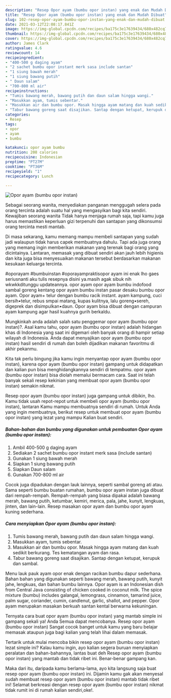 ```yaml
---
description: "Resep Opor ayam (bumbu opor instan) yang enak dan Mudah Dibuat"
title: "Resep Opor ayam (bumbu opor instan) yang enak dan Mudah Dibuat"
slug: 102-resep-opor-ayam-bumbu-opor-instan-yang-enak-dan-mudah-dibuat
date: 2021-03-12T22:08:17.841Z
image: https://img-global.cpcdn.com/recipes/ba175c3e17639434/680x482cq70/opor-ayam-bumbu-opor-instan-foto-resep-utama.jpg
thumbnail: https://img-global.cpcdn.com/recipes/ba175c3e17639434/680x482cq70/opor-ayam-bumbu-opor-instan-foto-resep-utama.jpg
cover: https://img-global.cpcdn.com/recipes/ba175c3e17639434/680x482cq70/opor-ayam-bumbu-opor-instan-foto-resep-utama.jpg
author: James Clark
ratingvalue: 4.6
reviewcount: 14
recipeingredient:
- "400-500 g daging ayam"
- "2 sachet bumbu opor instant merk sasa include santan"
- "1 siung bawah merah"
- "1 siung bawang putih"
- " Daun salam"
- "700-800 ml air"
recipeinstructions:
- "Tumis bawang merah, bawang putih dan daun salam hingga wangi."
- "Masukkan ayam, tumis sebentar."
- "Masukkan air dan bumbu opor. Masak hingga ayam matang dan kuah sedikit berkurang. Tes kematangan ayam dan rasa."
- "Tabur bawang goreng saat disajikan. Santap dengan ketupat, kerupuk dan sambal."
categories:
- Resep
tags:
- opor
- ayam
- bumbu

katakunci: opor ayam bumbu 
nutrition: 208 calories
recipecuisine: Indonesian
preptime: "PT27M"
cooktime: "PT36M"
recipeyield: "1"
recipecategory: Lunch

---
```



![Opor ayam (bumbu opor instan)](https://img-global.cpcdn.com/recipes/ba175c3e17639434/680x482cq70/opor-ayam-bumbu-opor-instan-foto-resep-utama.jpg)

Sebagai seorang wanita, menyediakan panganan menggugah selera pada orang tercinta adalah suatu hal yang mengasyikan bagi kita sendiri. Kewajiban seorang  wanita Tidak hanya menjaga rumah saja, tapi kamu juga harus memastikan keperluan gizi terpenuhi dan santapan yang dikonsumsi orang tercinta mesti mantab.

Di masa  sekarang, kamu memang mampu membeli santapan yang sudah jadi walaupun tidak harus capek membuatnya dahulu. Tapi ada juga orang yang memang ingin memberikan makanan yang terenak bagi orang yang dicintainya. Lantaran, memasak yang dibuat sendiri akan jauh lebih higienis dan kita juga bisa menyesuaikan makanan tersebut berdasarkan makanan kesukaan keluarga tercinta. 

#oporayam #bumbuinstan #oporayampraktisopor ayam ini enak lho gaes seriusnanti aku tulis resepnya disini ya.masih agak sibuk nih wkwkkditunggu updateannya. opor ayam opor ayam bumbu indofood sambal goreng kentang opor ayam bumbu instan pasar desaku bumbu opor ayam. Opor ayam+ telur dengan bumbu racik instant. ayam kampung, cuci bersih•telur, rebus smpai matang, kupas kulitnya, lalu goreng•sereh, digeprek dan disimpulkan•daun. Opor ayam bisa dibuat dengan campuran ayam kampung agar hasil kuahnya gurih berkaldu.

Mungkinkah anda adalah salah satu penggemar opor ayam (bumbu opor instan)?. Asal kamu tahu, opor ayam (bumbu opor instan) adalah hidangan khas di Indonesia yang saat ini digemari oleh banyak orang di hampir setiap wilayah di Indonesia. Anda dapat menyajikan opor ayam (bumbu opor instan) hasil sendiri di rumah dan boleh dijadikan makanan favoritmu di akhir pekanmu.

Kita tak perlu bingung jika kamu ingin menyantap opor ayam (bumbu opor instan), karena opor ayam (bumbu opor instan) gampang untuk didapatkan dan kalian pun bisa menghidangkannya sendiri di tempatmu. opor ayam (bumbu opor instan) bisa diolah memalui bermacam cara. Saat ini telah banyak sekali resep kekinian yang membuat opor ayam (bumbu opor instan) semakin nikmat.

Resep opor ayam (bumbu opor instan) juga gampang untuk dibikin, lho. Kamu tidak usah repot-repot untuk membeli opor ayam (bumbu opor instan), lantaran Kamu mampu membuatnya sendiri di rumah. Untuk Anda yang ingin membuatnya, berikut resep untuk membuat opor ayam (bumbu opor instan) yang lezat yang mampu Kalian buat sendiri.

<!--inarticleads1-->

##### Bahan-bahan dan bumbu yang digunakan untuk pembuatan Opor ayam (bumbu opor instan):

1. Ambil 400-500 g daging ayam
1. Sediakan 2 sachet bumbu opor instant merk sasa (include santan)
1. Gunakan 1 siung bawah merah
1. Siapkan 1 siung bawang putih
1. Siapkan  Daun salam
1. Gunakan 700-800 ml air


Cocok juga dipadukan dengan lauk lainnya, seperti sambal goreng ati atau. Sama seperti bumbu buatan rumahan, bumbu opor ayam instan juga dibuat dari rempah-rempah. Rempah-rempah yang biasa dipakai adalah bawang merah, bawang putih, ketumbar, kemiri, merica, pala, jahe, kunyit, lengkuas, jinten, dan lain-lain. Resep masakan opor ayam dan bumbu opor ayam kuning sederhana. 

<!--inarticleads2-->

##### Cara menyiapkan Opor ayam (bumbu opor instan):

1. Tumis bawang merah, bawang putih dan daun salam hingga wangi.
1. Masukkan ayam, tumis sebentar.
1. Masukkan air dan bumbu opor. Masak hingga ayam matang dan kuah sedikit berkurang. Tes kematangan ayam dan rasa.
1. Tabur bawang goreng saat disajikan. Santap dengan ketupat, kerupuk dan sambal.


Menu lauk pauk ayam opor enak dengan racikan bumbu dapur sederhana. Bahan bahan yang digunakan seperti bawang merah, bawang putih, kunyit jahe, lengkuas, dan bahan bumbu lainnya. Opor ayam is an Indonesian dish from Central Java consisting of chicken cooked in coconut milk. The spice mixture (bumbu) includes galangal, lemongrass, cinnamon, tamarind juice, palm sugar, coriander, cumin, candlenut, garlic, shallot, and pepper. Opor ayam merupakan masakan berkuah santan kental berwarna kekuningan. 

Ternyata cara buat opor ayam (bumbu opor instan) yang mantab simple ini gampang sekali ya! Anda Semua dapat mencobanya. Resep opor ayam (bumbu opor instan) Sangat cocok banget untuk kamu yang baru belajar memasak ataupun juga bagi kalian yang telah lihai dalam memasak.

Tertarik untuk mulai mencoba bikin resep opor ayam (bumbu opor instan) lezat simple ini? Kalau kamu ingin, ayo kalian segera buruan menyiapkan peralatan dan bahan-bahannya, lantas buat deh Resep opor ayam (bumbu opor instan) yang mantab dan tidak ribet ini. Benar-benar gampang kan. 

Maka dari itu, daripada kamu berlama-lama, ayo kita langsung saja buat resep opor ayam (bumbu opor instan) ini. Dijamin kamu gak akan menyesal sudah membuat resep opor ayam (bumbu opor instan) mantab tidak ribet ini! Selamat berkreasi dengan resep opor ayam (bumbu opor instan) nikmat tidak rumit ini di rumah kalian sendiri,oke!.

